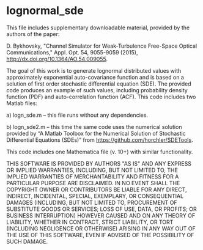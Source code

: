 # lognormal_sde
This file includes supplementary downloadable material, provided by the authors of the paper:

D. Bykhovsky, "Channel Simulator for Weak-Turbulence Free-Space Optical Communications," Appl. Opt. 54, 9055-9059 (2015), http://dx.doi.org/10.1364/AO.54.009055.

The goal of this work is to generate lognormal distributed values with approximately exponential auto-covariance function and is based on a solution of first order stochastic differential equation (SDE). The provided code produces an example of such values, including probability density function (PDF) and auto-correlation function (ACF).
This code includes two Matlab files:

a) logn_sde.m – this file runs without any dependencies.

b) logn_sde2.m – this time the same code uses the numerical solution provided by “A Matlab Toolbox for the Numerical Solution of Stochastic Differential Equations (SDEs)” from https://github.com/horchler/SDETools.

This code includes one Mathematica file (v. 10+) with similar functionality.

THIS SOFTWARE IS PROVIDED BY AUTHORS "AS IS" AND ANY EXPRESS OR IMPLIED WARRANTIES, INCLUDING, BUT NOT LIMITED TO, THE IMPLIED WARRANTIES OF MERCHANTABILITY AND FITNESS FOR A PARTICULAR PURPOSE ARE DISCLAIMED. IN NO EVENT SHALL THE COPYRIGHT OWNER OR CONTRIBUTORS BE LIABLE FOR ANY DIRECT, INDIRECT, INCIDENTAL, SPECIAL, EXEMPLARY, OR CONSEQUENTIAL DAMAGES (INCLUDING, BUT NOT LIMITED TO, PROCUREMENT OF SUBSTITUTE GOODS OR SERVICES; LOSS OF USE, DATA, OR PROFITS; OR BUSINESS INTERRUPTION) HOWEVER CAUSED AND ON ANY THEORY OF LIABILITY, WHETHER IN CONTRACT, STRICT LIABILITY, OR TORT (INCLUDING NEGLIGENCE OR OTHERWISE) ARISING IN ANY WAY OUT OF THE USE OF THIS SOFTWARE, EVEN IF ADVISED OF THE POSSIBILITY OF SUCH DAMAGE.


